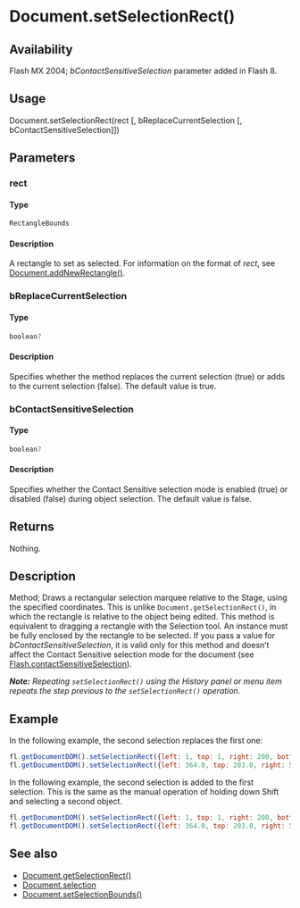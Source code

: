 # Document.setSelectionRect()

## Availability

Flash MX 2004; *bContactSensitiveSelection* parameter added in Flash 8.

## Usage

Document.setSelectionRect(rect [, bReplaceCurrentSelection [, bContactSensitiveSelection]])

## Parameters

### **rect**

#### Type

```typescript
RectangleBounds
```

#### Description

A rectangle to set as selected. For information on the format of *rect*, see [Document.addNewRectangle()](../Document_object/Document10.md).

### **bReplaceCurrentSelection**

#### Type

```typescript
boolean?
```

#### Description

Specifies whether the method replaces the current selection (true) or adds to the current selection (false). The default value is true.

### **bContactSensitiveSelection**

#### Type

```typescript
boolean?
```

#### Description

Specifies whether the Contact Sensitive selection mode is enabled (true) or disabled (false) during object selection. The default value is false.

## Returns

Nothing.

## Description

Method; Draws a rectangular selection marquee relative to the Stage, using the specified coordinates. This is unlike
`Document.getSelectionRect()`, in which the rectangle is relative to the object being edited.
This method is equivalent to dragging a rectangle with the Selection tool. An instance must be fully enclosed by the rectangle to be selected.
If you pass a value for *bContactSensitiveSelection*, it is valid only for this method and doesn’t affect the Contact Sensitive selection mode for the document (see [Flash.contactSensitiveSelection](../Flash_object/Flash14.md)).

***Note:** Repeating `setSelectionRect()` using the History panel or menu item repeats the step previous to the `setSelectionRect()` operation.*

## Example

In the following example, the second selection replaces the first one:

```javascript
fl.getDocumentDOM().setSelectionRect({left: 1, top: 1, right: 200, bottom: 200});
fl.getDocumentDOM().setSelectionRect({left: 364.0, top: 203.0, right: 508.0, bottom: 434.0}, true);
```

In the following example, the second selection is added to the first selection. This is the same as the manual operation of holding down Shift and selecting a second object.

```javascript
fl.getDocumentDOM().setSelectionRect({left: 1, top: 1, right: 200, bottom: 200});
fl.getDocumentDOM().setSelectionRect({left: 364.0, top: 203.0, right: 508.0, bottom: 434.0}, false);
```

## See also

- [Document.getSelectionRect()](../Document_object/Document84.md)
- [Document.selection](../Document_object/Document430.md)
- [Document.setSelectionBounds()](../Document_object/Document9658.md)
